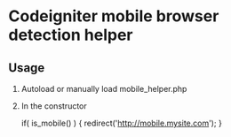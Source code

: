 # Codeigniter mobile browser detection helper

## Usage

1. Autoload or manually load mobile_helper.php

2. In the constructor

    if( is_mobile() )
    {
	redirect('http://mobile.mysite.com');
    }